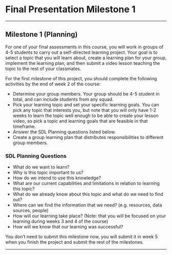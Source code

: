 # Final Presentation Milestone 1

---

## Milestone 1 (Planning)

For one of your final assessments in this course, you will work in groups of 4-5 students to carry out a self-directed learning project. Your goal is to select a topic that you will learn about, create a learning plan for your group, implement the learning plan, and then submit a video lesson teaching the topic to the rest of your classmates.

For the first milestone of this project, you should complete the following activities by the end of week 2 of the course:
- Determine your group members. Your group should be 4-5 student in total, and can include students from any squad. 
- Pick your learning topic and set your specific learning goals. You can pick any topic that interests you, but note that you will only have 1-2 weeks to learn the topic well enough to be able to create your lesson video, so pick a topic and learning goals that are feasible in that timeframe.
- Answer the SDL Planning questions listed below.
- Create a group learning plan that distributes responsibilities to different group members.

### SDL Planning Questions
- What do we want to learn?
- Why is this topic important to us?
- How do we intend to use this knowledge?
- What are our current capabilities and limitations in relation to learning this topic?
- What do we already know about this topic and what do we need to find out?
- Where can we find the information that we need? (e.g. resources, data sources, people)
- How will our learning take place? (Note: that you will be focused on your learning during weeks 3 and 4 of the course)
- How will we know that our learning was successful?

You don’t need to submit this milestone now, you will submit it in week 5 when you finish the project and submit the rest of the milestones.

---
